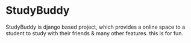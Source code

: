 # StudyBuddy
StudyBuddy is django based project, which provides a online space to a student to study with their friends &amp; many other features.
this is for fun.